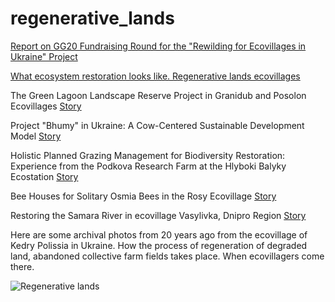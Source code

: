 # regenerative_lands

[Report on GG20 Fundraising Round for the "Rewilding for Ecovillages in Ukraine" Project](https://github.com/maxzalevski/regenerative_lands/issues/13)

[What ecosystem restoration looks like. Regenerative lands ecovillages](https://medium.com/@rodovidme/what-ecosystem-restoration-looks-like-regenerative-lands-ecovillages-879fda4b19d5)

The Green Lagoon Landscape Reserve Project in Granidub and Posolon Ecovillages
[Story](https://github.com/maxzalevski/regenerative_lands/issues/14)

Project "Bhumy" in Ukraine: A Cow-Centered Sustainable Development Model
[Story](https://github.com/maxzalevski/regenerative_lands/issues/15)

Holistic Planned Grazing Management for Biodiversity Restoration: Experience from the Podkova Research Farm at the Hlyboki Balyky Ecostation
[Story](https://github.com/maxzalevski/regenerative_lands/issues/16)

Bee Houses for Solitary Osmia Bees in the Rosy Ecovillage
[Story](https://github.com/maxzalevski/regenerative_lands/issues/12)

Restoring the Samara River in ecovillage Vasylivka, Dnipro Region [Story](https://github.com/maxzalevski/regenerative_lands/issues/17)

Here are some archival photos from 20 years ago from the ecovillage of Kedry Polissia in Ukraine. How the process of regeneration of degraded land, abandoned collective farm fields takes place. When ecovillagers come there.

![Regenerative lands](https://miro.medium.com/v2/resize:fit:1400/format:webp/1*UZeHxXCF4y63rkT2m86iyA.jpeg)
